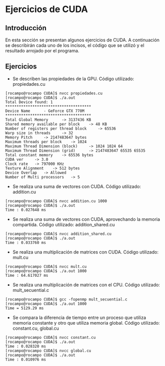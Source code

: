 Ejercicios de CUDA
==================

Introducción
------------

En esta sección se presentan algunos ejercicios de CUDA. A continuación se describirán cada uno de los incisos, el código que se utilizó y el resultado arrojado por el programa.

Ejercicios
----------

* Se describen las propiedades de la GPU. Código utilizado: propiedades.cu

```
[rocampo@rocampo CUDA]$ nvcc propiedades.cu
[rocampo@rocampo CUDA]$ ./a.out
Total Device found: 1
**************************************
Device Name      - GeForce GTX 770M 
**************************************
Total Global Memory      -> 3137436 KB
Shared memory available per block    -> 48 KB
Number of registers per thread block     -> 65536
Warp size in threads     -> 32
Memory Pitch     -> 2147483647 bytes
Maximum threads per block    -> 1024
Maximum Thread Dimension (block)     -> 1024 1024 64
Maximum Thread Dimension (grid)      -> 2147483647 65535 65535
Total constant memory    -> 65536 bytes
CUDA ver     -> 3.0
Clock rate   -> 797000 KHz
Texture Alignment    -> 512 bytes
Device Overlap   -> Allowed
Number of Multi processors   -> 5
```

* Se realiza una suma de vectores con CUDA. Código utilizado: addition.cu

```
[rocampo@rocampo CUDA]$ nvcc addition.cu 1000
[rocampo@rocampo CUDA]$ ./a.out
Time : 0.027648 ms
```

* Se realiza una suma de vectores con CUDA, aprovechando la memoria compartida. Código utilizado: addition_shared.cu

```
[rocampo@rocampo CUDA]$ nvcc addition_shared.cu
[rocampo@rocampo CUDA]$ ./a.out
Time : 0.033760 ms
```

* Se realiza una multiplicación de matrices con CUDA. Código utilizado: mult.cu

```
[rocampo@rocampo CUDA]$ nvcc mult.cu
[rocampo@rocampo CUDA]$ ./a.out 1000
Time : 64.617027 ms
```

* Se realiza una multiplicación de matrices con el CPU. Código utilizado: mult_secuential.c

```
[rocampo@rocampo CUDA]$ gcc -fopenmp mult_secuential.c
[rocampo@rocampo CUDA]$ ./a.out 1000
Time = 5129.29 ms
```

* Se compara la diferencia de tiempo entre un proceso que utiliza memoria constante y otro que utiliza memoria global. Código utilizado: constant.cu, global.cu

```
[rocampo@rocampo CUDA]$ nvcc constant.cu
[rocampo@rocampo CUDA]$ ./a.out
Time : 0.028320 ms
[rocampo@rocampo CUDA]$ nvcc global.cu
[rocampo@rocampo CUDA]$ ./a.out
Time : 0.010976 ms
```
